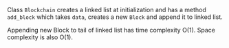 Class `Blockchain` creates a linked list at initialization and has a method `add_block` which takes `data`, creates a new `Block` and append it to linked list.

Appending new Block to tail of linked list has time complexity O(1).
Space complexity is also O(1).